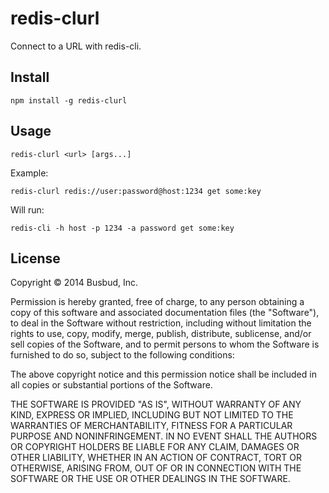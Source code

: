 # redis-clurl

Connect to a URL with redis-cli.

## Install

```
npm install -g redis-clurl
```

## Usage

```
redis-clurl <url> [args...]
```

Example:

```
redis-clurl redis://user:password@host:1234 get some:key
```

Will run:

```
redis-cli -h host -p 1234 -a password get some:key
```

## License

Copyright © 2014 Busbud, Inc.

Permission is hereby granted, free of charge, to any person obtaining a copy
of this software and associated documentation files (the "Software"), to deal
in the Software without restriction, including without limitation the rights
to use, copy, modify, merge, publish, distribute, sublicense, and/or sell
copies of the Software, and to permit persons to whom the Software is
furnished to do so, subject to the following conditions:

The above copyright notice and this permission notice shall be included in
all copies or substantial portions of the Software.

THE SOFTWARE IS PROVIDED "AS IS", WITHOUT WARRANTY OF ANY KIND, EXPRESS OR
IMPLIED, INCLUDING BUT NOT LIMITED TO THE WARRANTIES OF MERCHANTABILITY,
FITNESS FOR A PARTICULAR PURPOSE AND NONINFRINGEMENT. IN NO EVENT SHALL THE
AUTHORS OR COPYRIGHT HOLDERS BE LIABLE FOR ANY CLAIM, DAMAGES OR OTHER
LIABILITY, WHETHER IN AN ACTION OF CONTRACT, TORT OR OTHERWISE, ARISING FROM,
OUT OF OR IN CONNECTION WITH THE SOFTWARE OR THE USE OR OTHER DEALINGS IN
THE SOFTWARE.
